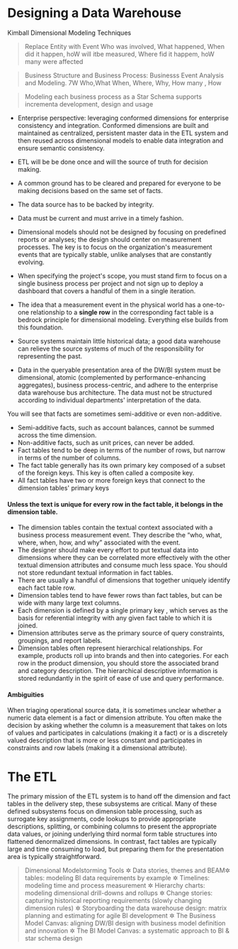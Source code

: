 # Designing a Data Warehouse



Kimball Dimensional Modeling Techniques
> Replace Entity with Event Who was involved, What happened, When did it happen, hoW will itbe measured, Where fid it happem, hoW many were affected

> Business Structure and Business Process: Businesss Event Analysis and Modeling. 7W Who,What When, Where, Why, How many , How

> Modeling each business  process as a Star Schema supports incrementa development, design and usage


- Enterprise perspective: leveraging conformed dimensions for enterprise consistency and integration. Conformed dimensions are built and maintained as centralized, persistent master data in the ETL system and then reused across dimensional models to enable data integration and ensure semantic consistency. 
- ETL will be be done once and will the source of truth for decision making.
- A common ground has to be cleared and prepared for everyone to be making decisions based on the same set of facts.
- The data source has to be backed by integrity.
- Data must be current and must arrive in a timely fashion.
- Dimensional models should not be designed by focusing on predefined reports or analyses; the design should center on measurement processes. The key is to focus on the organization's measurement events that are typically stable, unlike analyses that are constantly evolving.
- When specifying the project's scope, you must stand firm to focus on a single business process per project and not sign up to deploy a dashboard that covers a handful of them in a single iteration.



- The idea that a measurement event in the physical world has a one-to-one relationship to a **single row** in the corresponding fact table is a bedrock principle for dimensional modeling. Everything else builds from this foundation.
- Source systems maintain little historical data; a good data warehouse can relieve the source systems of much of the responsibility for representing the past.
- Data in the queryable presentation area of the DW/BI system must be dimensional, atomic (complemented by performance-enhancing aggregates), business process-centric, and adhere to the enterprise data warehouse bus architecture. The data must not be structured according to individual departments' interpretation of the data.



You will see that facts are sometimes semi-additive or even non-additive.
- Semi-additive facts, such as account balances, cannot be summed across the time dimension.
- Non-additive facts, such as unit prices, can never be added.
- Fact tables tend to be deep in terms of the number of rows, but narrow in terms of the number of columns. 
- The fact table generally has its own primary key composed of a subset of the foreign keys. This key is often called a composite key.
- All fact tables have two or more foreign keys that connect to the dimension tables' primary keys


 #### Unless the text is unique for every row in the fact table, it belongs in the dimension table.
 - The dimension tables contain the textual context associated with a business process measurement event. They describe the “who, what, where, when, how, and why” associated with the event.
 - The designer should make every effort to put textual data into dimensions where they can be correlated more effectively with the other textual dimension attributes and consume much less space. You should not store redundant textual information in fact tables. 
 - There are usually a handful of dimensions that together uniquely identify each fact table row.
 - Dimension tables tend to have fewer rows than fact tables, but can be wide with many large text columns. 
 - Each dimension is defined by a single primary key , which serves as the basis for referential integrity with any given fact table to which it is joined.
 - Dimension attributes serve as the primary source of query constraints, groupings, and report labels.
 - Dimension tables often represent hierarchical relationships. For example, products roll up into brands and then into categories. For each row in the product dimension, you should store the associated brand and category description. The hierarchical descriptive information is stored redundantly in the spirit of ease of use and query performance.

#### Ambiguities
When triaging operational source data, it is sometimes unclear whether a numeric data element is a fact or dimension attribute. You often make the decision by asking whether the column is a measurement that takes on lots of values and participates in calculations (making it a fact) or is a discretely valued description that is more or less constant and participates in constraints and row labels (making it a dimensional attribute). 

# The  ETL
The primary mission of the ETL system is to hand off the dimension and fact tables in the delivery step, these subsystems are critical. Many of these defined subsystems focus on dimension table processing, such as surrogate key assignments, code lookups to provide appropriate descriptions, splitting, or combining columns to present the appropriate data values, or joining underlying third normal form table structures into flattened denormalized dimensions. In contrast, fact tables are typically large and time consuming to load, but preparing them for the presentation area is typically straightforward.



> Dimensional Modelstorming Tools
 ✲  Data stories, themes and BEAM✲ tables: modeling BI data requirements by example
 ✲  Timelines: modeling time and process measurement
 ✲  Hierarchy charts: modeling dimensional drill-downs and rollups
 ✲  Change stories: capturing historical reporting requirements (slowly changing dimension rules)
 ✲  Storyboarding the data warehouse design: matrix planning and estimating for agile BI development
 ✲  The Business Model Canvas: aligning DW/BI design with business model definition and innovation
 ✲  The BI Model Canvas: a systematic approach to BI & star schema design
